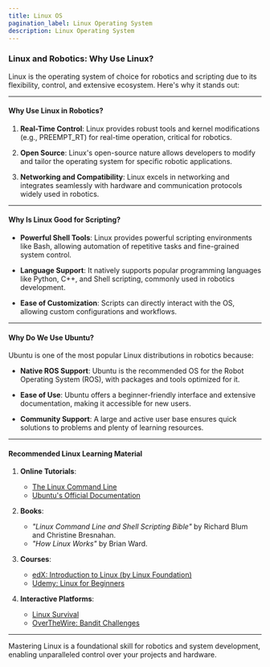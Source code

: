 ```yaml
---
title: Linux OS
pagination_label: Linux Operating System
description: Linux Operating System
---
```


### Linux and Robotics: Why Use Linux?

Linux is the operating system of choice for robotics and scripting due to its flexibility, control, and extensive ecosystem. Here's why it stands out:

---

#### Why Use Linux in Robotics?

1. **Real-Time Control**:
   Linux provides robust tools and kernel modifications (e.g., PREEMPT_RT) for real-time operation, critical for robotics.

2. **Open Source**:
   Linux's open-source nature allows developers to modify and tailor the operating system for specific robotic applications.

3. **Networking and Compatibility**:
   Linux excels in networking and integrates seamlessly with hardware and communication protocols widely used in robotics.

---

#### Why Is Linux Good for Scripting?

- **Powerful Shell Tools**:
  Linux provides powerful scripting environments like Bash, allowing automation of repetitive tasks and fine-grained system control.

- **Language Support**:
  It natively supports popular programming languages like Python, C++, and Shell scripting, commonly used in robotics development.

- **Ease of Customization**:
  Scripts can directly interact with the OS, allowing custom configurations and workflows.

---

#### Why Do We Use Ubuntu?

Ubuntu is one of the most popular Linux distributions in robotics because:

- **Native ROS Support**:
  Ubuntu is the recommended OS for the Robot Operating System (ROS), with packages and tools optimized for it.

- **Ease of Use**:
  Ubuntu offers a beginner-friendly interface and extensive documentation, making it accessible for new users.

- **Community Support**:
  A large and active user base ensures quick solutions to problems and plenty of learning resources.

---

#### Recommended Linux Learning Material

1. **Online Tutorials**:
   - [The Linux Command Line](https://linuxcommand.org/)
   - [Ubuntu's Official Documentation](https://help.ubuntu.com/)

2. **Books**:
   - *"Linux Command Line and Shell Scripting Bible"* by Richard Blum and Christine Bresnahan.
   - *"How Linux Works"* by Brian Ward.

3. **Courses**:
   - [edX: Introduction to Linux (by Linux Foundation)](https://www.edx.org/course/introduction-to-linux)
   - [Udemy: Linux for Beginners](https://www.udemy.com/course/linux-for-beginners/)

4. **Interactive Platforms**:
   - [Linux Survival](https://linuxsurvival.com/)
   - [OverTheWire: Bandit Challenges](https://overthewire.org/wargames/bandit/)

---

Mastering Linux is a foundational skill for robotics and system development, enabling unparalleled control over your projects and hardware.
